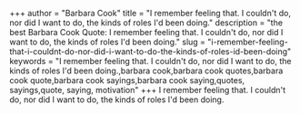+++
author = "Barbara Cook"
title = "I remember feeling that. I couldn't do, nor did I want to do, the kinds of roles I'd been doing."
description = "the best Barbara Cook Quote: I remember feeling that. I couldn't do, nor did I want to do, the kinds of roles I'd been doing."
slug = "i-remember-feeling-that-i-couldnt-do-nor-did-i-want-to-do-the-kinds-of-roles-id-been-doing"
keywords = "I remember feeling that. I couldn't do, nor did I want to do, the kinds of roles I'd been doing.,barbara cook,barbara cook quotes,barbara cook quote,barbara cook sayings,barbara cook saying,quotes, sayings,quote, saying, motivation"
+++
I remember feeling that. I couldn't do, nor did I want to do, the kinds of roles I'd been doing.
